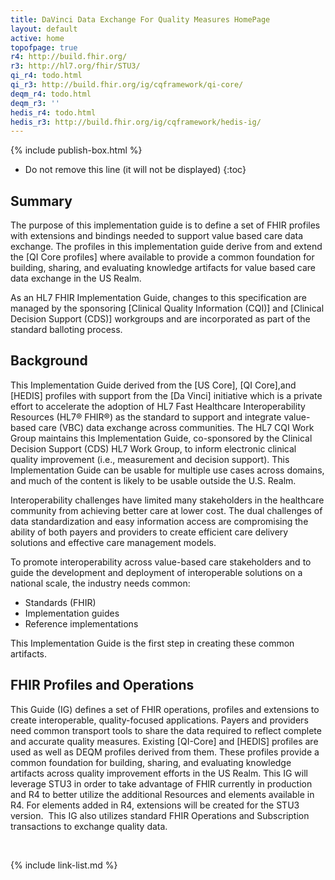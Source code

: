 ```yaml
---
title: DaVinci Data Exchange For Quality Measures HomePage
layout: default
active: home
topofpage: true
r4: http://build.fhir.org/
r3: http://hl7.org/fhir/STU3/
qi_r4: todo.html
qi_r3: http://build.fhir.org/ig/cqframework/qi-core/
deqm_r4: todo.html
deqm_r3: ''
hedis_r4: todo.html
hedis_r3: http://build.fhir.org/ig/cqframework/hedis-ig/
---
```


<!-- add to  preprocesser to update the title to IG name -->
{% include publish-box.html %}


<!-- TOC  the css styling for this is \pages\assets\css\project.css under 'markdown-toc'-->

* Do not remove this line (it will not be displayed)
{:toc}


<!-- end TOC -->

##  Summary

The purpose of this implementation guide is to define a set of FHIR profiles with extensions and bindings needed to support value based care data exchange. The profiles in this implementation guide derive from and extend the [QI Core profiles] where available to provide a common foundation for building, sharing, and evaluating knowledge artifacts for value based care data exchange in the US Realm.

As an HL7 FHIR Implementation Guide, changes to this specification are managed by the sponsoring [Clinical Quality Information (CQI)] and [Clinical Decision Support (CDS)] workgroups and are incorporated as part of the standard balloting process.

##  Background

This Implementation Guide derived from the [US Core], [QI Core],and [HEDIS] profiles with support from the [Da Vinci] initiative which is a private effort to accelerate the adoption of HL7 Fast Healthcare Interoperability Resources (HL7® FHIR®) as the standard to support and integrate value-based care (VBC) data exchange across communities. The HL7 CQI Work Group maintains this Implementation Guide, co-sponsored by the Clinical Decision Support (CDS) HL7 Work Group, to inform electronic clinical quality improvement (i.e., measurement and decision support). This Implementation Guide can be usable for multiple use cases across domains, and much of the content is likely to be usable outside the U.S. Realm.

Interoperability challenges have limited many stakeholders in the healthcare community from achieving better care at lower cost. The dual challenges of data standardization and easy information access are compromising the ability of both payers and providers to create efficient care delivery solutions and effective care management models.

To promote interoperability across value-based care stakeholders and to guide the development and deployment of interoperable solutions on a national scale, the industry needs common:

- Standards (FHIR)
- Implementation guides
- Reference implementations

This Implementation Guide is the first step in creating these common artifacts.

## FHIR Profiles and Operations

This Guide (IG) defines a set of FHIR operations, profiles and extensions to create interoperable, quality-focused applications. Payers and providers need common transport tools to share the data required to reflect complete and accurate quality measures. Existing [QI-Core] and [HEDIS] profiles are used as well as DEQM profiles derived from them. These profiles provide a common foundation for building, sharing, and evaluating knowledge artifacts across quality improvement efforts in the US Realm. This IG will leverage STU3 in order to take advantage of FHIR currently in production and R4 to better utilize the additional Resources and elements available in R4.  For elements added in R4, extensions will be created for the STU3 version.  This  IG also utilizes standard FHIR Operations and Subscription transactions to exchange quality data.

<br />

{% include link-list.md %}
